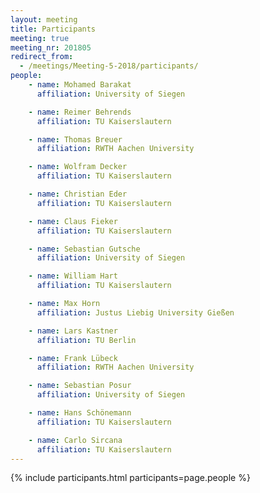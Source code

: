 ```yaml
---
layout: meeting
title: Participants
meeting: true
meeting_nr: 201805
redirect_from:
  - /meetings/Meeting-5-2018/participants/
people:
    - name: Mohamed Barakat
      affiliation: University of Siegen

    - name: Reimer Behrends
      affiliation: TU Kaiserslautern

    - name: Thomas Breuer
      affiliation: RWTH Aachen University

    - name: Wolfram Decker
      affiliation: TU Kaiserslautern

    - name: Christian Eder
      affiliation: TU Kaiserslautern

    - name: Claus Fieker
      affiliation: TU Kaiserslautern

    - name: Sebastian Gutsche
      affiliation: University of Siegen

    - name: William Hart
      affiliation: TU Kaiserslautern

    - name: Max Horn
      affiliation: Justus Liebig University Gießen

    - name: Lars Kastner
      affiliation: TU Berlin

    - name: Frank Lübeck
      affiliation: RWTH Aachen University

    - name: Sebastian Posur
      affiliation: University of Siegen

    - name: Hans Schönemann
      affiliation: TU Kaiserslautern

    - name: Carlo Sircana
      affiliation: TU Kaiserslautern
---
```


{% include participants.html participants=page.people %}
